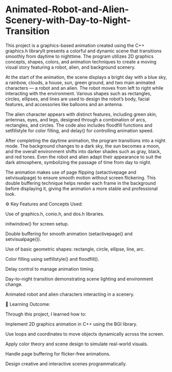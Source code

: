 # Animated-Robot-and-Alien-Scenery-with-Day-to-Night-Transition
This project is a graphics-based animation created using the C++ graphics.h libraryIt presents a colorful and dynamic scene that transitions smoothly from daytime to nighttime. The program utilizes 2D graphics concepts, shapes, colors, and animation techniques to create a moving visual story featuring a robot, alien, and background scenery.

At the start of the animation, the scene displays a bright day with a blue sky, a rainbow, clouds, a house, sun, green ground, and two main animated characters — a robot and an alien. The robot moves from left to right while interacting with the environment. Various shapes such as rectangles, circles, ellipses, and lines are used to design the robot’s body, facial features, and accessories like balloons and an antenna.

The alien character appears with distinct features, including green skin, antennas, eyes, and legs, designed through a combination of arcs, rectangles, and circles. The code also includes floodfill functions and setfillstyle for color filling, and delay() for controlling animation speed.

After completing the daytime animation, the program transitions into a night mode. The background changes to a dark sky, the sun becomes a moon, and the overall environment shifts into darker shades such as gray, black, and red tones. Even the robot and alien adapt their appearance to suit the dark atmosphere, symbolizing the passage of time from day to night.

The animation makes use of page flipping (setactivepage and setvisualpage) to ensure smooth motion without screen flickering. This double buffering technique helps render each frame in the background before displaying it, giving the animation a more stable and professional look.

⚙️ Key Features and Concepts Used:

Use of graphics.h, conio.h, and dos.h libraries.

initwindow() for screen setup.

Double buffering for smooth animation (setactivepage() and setvisualpage()).

Use of basic geometric shapes: rectangle, circle, ellipse, line, arc.

Color filling using setfillstyle() and floodfill().

Delay control to manage animation timing.

Day-to-night transition demonstrating scene lighting and environment change.

Animated robot and alien characters interacting in a scenery.

🌈 Learning Outcome:

Through this project, I learned how to:

Implement 2D graphics animation in C++ using the BGI library.

Use loops and coordinates to move objects dynamically across the screen.

Apply color theory and scene design to simulate real-world visuals.

Handle page buffering for flicker-free animations.

Design creative and interactive scenes programmatically.
